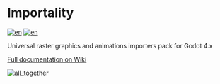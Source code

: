 # Importality

[![en](https://img.shields.io/badge/lang-en-red.svg)](README.md)
[![en](https://img.shields.io/badge/lang-ru-green.svg)](README.ru.md)

Universal raster graphics and animations importers pack for Godot 4.x

[Full documentation on Wiki](https://github.com/nklbdev/godot-4-importality/wiki)

![all_together](https://github.com/nklbdev/godot-4-importality/assets/7024016/f15b0142-0ba6-476a-8adc-ef1ecd699bb7)


